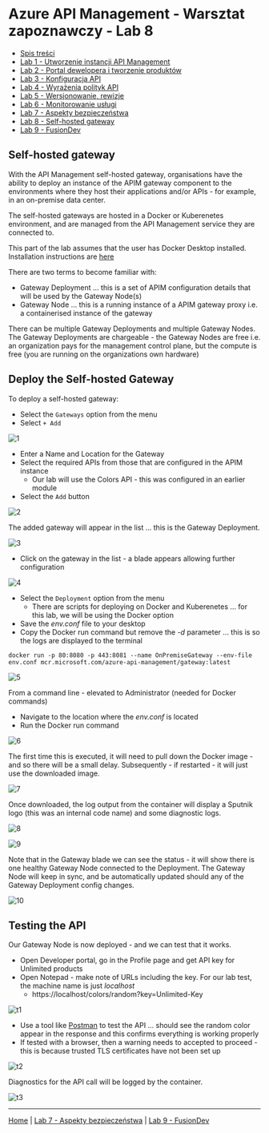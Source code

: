 # Azure API Management - Warsztat zapoznawczy - Lab 8

- [Spis treści](README.md)
- [Lab 1 - Utworzenie instancji API Management](apimanagement-1.md)
- [Lab 2 - Portal dewelopera i tworzenie produktów](apimanagement-2.md)
- [Lab 3 - Konfiguracja API](apimanagement-3.md)
- [Lab 4 - Wyrażenia polityk API](apimanagement-4.md)
- [Lab 5 - Wersjonowanie, rewizje](apimanagement-5.md)
- [Lab 6 - Monitorowanie usługi](apimanagement-6.md)
- [Lab 7 - Aspekty bezpieczeństwa](apimanagement-7.md)
- [Lab 8 - Self-hosted gateway](apimanagement-8.md)
- [Lab 9 - FusionDev](apimanagement-9.md)

## Self-hosted gateway

With the API Management self-hosted gateway, organisations have the ability to deploy an instance of the APIM gateway component to the environments where they host their applications and/or APIs - for example, in an on-premise data center.

The self-hosted gateways are hosted in a Docker or Kuberenetes environment, and are managed from the API Management service they are connected to.

This part of the lab assumes that the user has Docker Desktop installed.  Installation instructions are [here](https://docs.docker.com/docker-for-windows/install/)

There are two terms to become familiar with:

- Gateway Deployment ... this is a set of APIM configuration details that will be used by the Gateway Node(s)
- Gateway Node ... this is a running instance of a APIM gateway proxy i.e. a containerised instance of the gateway

There can be multiple Gateway Deployments and multiple Gateway Nodes.  The Gateway Deployments are chargeable - the Gateway Nodes are free i.e. an organization pays for the management control plane, but the compute is free (you are running on the organizations own hardware)


## Deploy the Self-hosted Gateway

To deploy a self-hosted gateway:

- Select the `Gateways` option from the menu
- Select `+ Add`


![1](Images/apim-app-gateway-deploy-1.png)

- Enter a Name and Location for the Gateway
- Select the required APIs from those that are configured in the APIM instance
  - Our lab will use the Colors API - this was configured in an earlier module
- Select the `Add` button

![2](Images/apim-app-gateway-deploy-2.png)

The added gateway will appear in the list ... this is the Gateway Deployment.


![3](Images/apim-app-gateway-deploy-3.png)

- Click on the gateway in the list - a blade appears allowing further configuration

![4](Images/apim-app-gateway-deploy-4.png)

- Select the `Deployment` option from the menu
  - There are scripts for deploying on Docker and Kuberenetes ... for this lab, we will be using the Docker option
- Save the *env.conf* file to your desktop
- Copy the Docker run command but remove the *-d* parameter ... this is so the logs are displayed to the terminal

```text
docker run -p 80:8080 -p 443:8081 --name OnPremiseGateway --env-file env.conf mcr.microsoft.com/azure-api-management/gateway:latest
```

![5](Images/apim-app-gateway-deploy-5.png)

From a command line - elevated to Administrator (needed for Docker commands)

- Navigate to the location where the *env.conf* is located
- Run the Docker run command

![6](Images/apim-app-gateway-deploy-6.png)

The first time this is executed, it will need to pull down the Docker image - and so there will be a small delay.  Subsequently - if restarted - it will just use the downloaded image.

![7](Images/apim-app-gateway-deploy-7.png)

Once downloaded, the log output from the container will display a Sputnik logo (this was an internal code name) and some diagnostic logs.

![8](Images/apim-app-gateway-deploy-8.png)


![9](Images/apim-app-gateway-deploy-9.png)

Note that in the Gateway blade we can see the status - it will show there is one healthy Gateway Node connected to the Deployment.   The Gateway Node will keep in sync, and be automatically updated should any of the Gateway Deployment config changes.

![10](Images/apim-app-gateway-deploy-10.png)

## Testing the API

Our Gateway Node is now deployed - and we can test that it works.

- Open Developer portal, go in the Profile page and get API key for Unlimited products
- Open Notepad - make note of URLs including the key.  For our lab test, the machine name is just *localhost*
  - https://localhost/colors/random?key=Unlimited-Key

![t1](Images/apim-app-gateway-test-1.png)

- Use a tool like [Postman](https://www.postman.com/) to test the API ... should see the random color appear in the response and this confirms everything is working properly
- If tested with a browser, then a warning needs to accepted to proceed - this is because trusted TLS certificates have not been set up

![t2](Images/apim-app-gateway-test-2.png)

Diagnostics for the API call will be logged by the container.

![t3](Images/apim-app-gateway-test-3.png)

---

[Home](README.md) | [Lab 7 - Aspekty bezpieczeństwa](apimanagement-7.md) | [Lab 9 - FusionDev](apimanagement-9.md)
